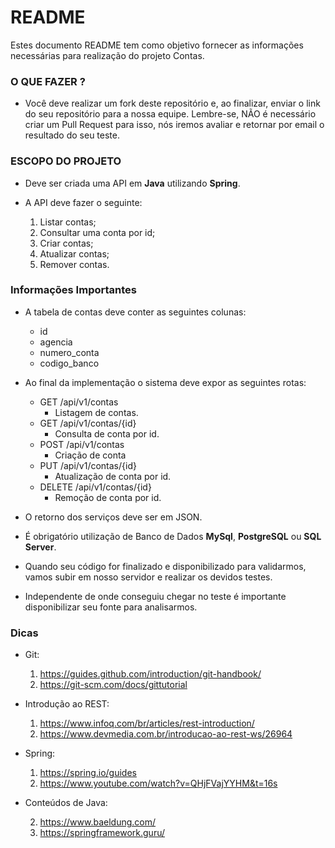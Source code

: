 # README

Estes documento README tem como objetivo fornecer as informações necessárias para realização do projeto Contas.

### O QUE FAZER ?

- Você deve realizar um fork deste repositório e, ao finalizar, enviar o link do seu repositório para a nossa equipe. Lembre-se, NÃO é necessário criar um Pull Request para isso, nós iremos avaliar e retornar por email o resultado do seu teste.

### ESCOPO DO PROJETO

- Deve ser criada uma API em **Java** utilizando **Spring**.
- A API deve fazer o seguinte:

    1. Listar contas;
    2. Consultar uma conta por id;
    3. Criar contas;
    4. Atualizar contas;
    5. Remover contas.

### Informações Importantes

- A tabela de contas deve conter as seguintes colunas:

    - id
    - agencia
    - numero_conta
    - codigo_banco

- Ao final da implementação o sistema deve expor as seguintes rotas:

    - GET /api/v1/contas
        - Listagem de contas.
    - GET /api/v1/contas/{id}
        - Consulta de conta por id.
    - POST /api/v1/contas
        - Criação de conta
    - PUT /api/v1/contas/{id}
        - Atualização de conta por id.
    - DELETE /api/v1/contas/{id}
        - Remoção de conta por id.

- O retorno dos serviços deve ser em JSON.

- É obrigatório utilização de Banco de Dados **MySql**, **PostgreSQL** ou **SQL Server**.

- Quando seu código for finalizado e disponibilizado para validarmos, vamos subir em nosso servidor e realizar os devidos testes.

- Independente de onde conseguiu chegar no teste é importante disponibilizar seu fonte para analisarmos.

### Dicas

- Git:

	1. https://guides.github.com/introduction/git-handbook/
	2. https://git-scm.com/docs/gittutorial

- Introdução ao REST: 

    1. https://www.infoq.com/br/articles/rest-introduction/
    2. https://www.devmedia.com.br/introducao-ao-rest-ws/26964

- Spring:

    1. https://spring.io/guides
    2. https://www.youtube.com/watch?v=QHjFVajYYHM&t=16s

- Conteúdos de Java:

	2. https://www.baeldung.com/
	1. https://springframework.guru/